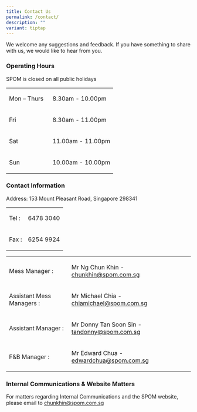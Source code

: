 ```yaml
---
title: Contact Us
permalink: /contact/
description: ""
variant: tiptap
---
```

<p>We welcome any suggestions and feedback. If you have something to share
with us, we would like to hear from you.</p>
<h3>Operating Hours</h3>
<p>SPOM is closed on all public holidays</p>
<table style="minWidth: 50px">
<colgroup>
<col>
<col>
</colgroup>
<tbody>
<tr>
<td rowspan="1" colspan="1">
<p>Mon – Thurs &nbsp;</p>
</td>
<td rowspan="1" colspan="1">
<p>8.30am - 10.00pm</p>
</td>
</tr>
<tr>
<td rowspan="1" colspan="1">
<p>Fri &nbsp;</p>
</td>
<td rowspan="1" colspan="1">
<p>8.30am - 11.00pm</p>
</td>
</tr>
<tr>
<td rowspan="1" colspan="1">
<p>Sat &nbsp;</p>
</td>
<td rowspan="1" colspan="1">
<p>11.00am - 11.00pm</p>
</td>
</tr>
<tr>
<td rowspan="1" colspan="1">
<p>Sun &nbsp;</p>
</td>
<td rowspan="1" colspan="1">
<p>10.00am - 10.00pm</p>
</td>
</tr>
</tbody>
</table>
<h3>Contact Information</h3>
<p>Address: 153 Mount Pleasant Road, Singapore 298341</p>
<table style="minWidth: 50px">
<colgroup>
<col>
<col>
</colgroup>
<tbody>
<tr>
<td rowspan="1" colspan="1">
<p>Tel :</p>
</td>
<td rowspan="1" colspan="1">
<p>6478 3040</p>
</td>
</tr>
<tr>
<td rowspan="1" colspan="1">
<p>Fax :</p>
</td>
<td rowspan="1" colspan="1">
<p>6254 9924</p>
</td>
</tr>
</tbody>
</table>
<p></p>
<table style="minWidth: 50px">
<colgroup>
<col>
<col>
</colgroup>
<tbody>
<tr>
<td rowspan="1" colspan="1">
<p>Mess Manager :</p>
</td>
<td rowspan="1" colspan="1">
<p>Mr Ng Chun Khin - <a href="mailto:chunkhin@spom.com.sg" rel="noopener noreferrer nofollow" target="_blank">chunkhin@spom.com.sg</a>
</p>
</td>
</tr>
<tr>
<td rowspan="1" colspan="1">
<p>Assistant Mess Managers :</p>
</td>
<td rowspan="1" colspan="1">
<p>Mr Michael Chia - <a href="mailto:chiamichael@spom.com.sg" rel="noopener noreferrer nofollow" target="_blank">chiamichael@spom.com.sg</a>
</p>
</td>
</tr>
<tr>
<td rowspan="1" colspan="1">
<p>Assistant Manager :</p>
</td>
<td rowspan="1" colspan="1">
<p>Mr Donny Tan Soon Sin - <a href="mailto:tandonny@spom.com.sg" rel="noopener noreferrer nofollow" target="_blank">tandonny@spom.com.sg</a>
</p>
</td>
</tr>
<tr>
<td rowspan="1" colspan="1">
<p>F&amp;B Manager :</p>
</td>
<td rowspan="1" colspan="1">
<p>Mr Edward Chua - <a href="mailto:edwardchua@spom.com.sg" rel="noopener noreferrer nofollow" target="_blank">edwardchua@spom.com.sg</a>
</p>
<p></p>
</td>
</tr>
</tbody>
</table>
<p></p>
<h3>Internal Communications &amp; Website Matters</h3>
<p>For matters regarding Internal Communications and the SPOM website, please
email to <a href="mailto:chunkhin@spom.com.sg" rel="noopener noreferrer nofollow" target="_blank">chunkhin@spom.com.sg</a>
</p>